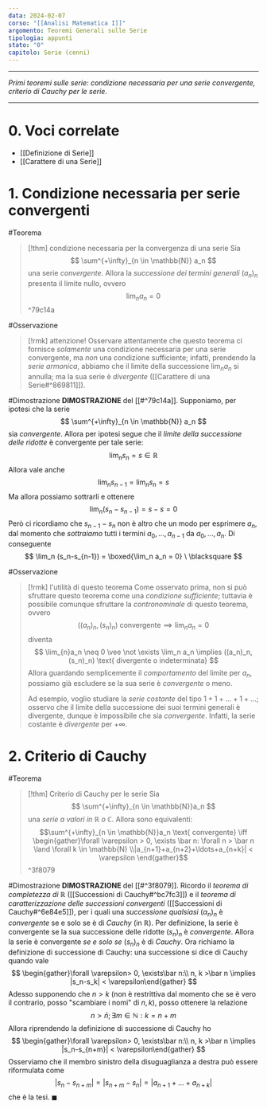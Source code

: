 ```yaml
---
data: 2024-02-07
corso: "[[Analisi Matematica I]]"
argomento: Teoremi Generali sulle Serie
tipologia: appunti
stato: "0"
capitolo: Serie (cenni)
---
```

- - -
*Primi teoremi sulle serie: condizione necessaria per una serie convergente, criterio di Cauchy per le serie.*
- - -
# 0. Voci correlate
- [[Definizione di Serie]]
- [[Carattere di una Serie]]
# 1. Condizione necessaria per serie convergenti
#Teorema 
> [!thm] condizione necessaria per la convergenza di una serie
> Sia
> $$
> \sum^{+\infty}_{n \in \mathbb{N}} a_n 
> $$
> una serie *convergente*.
> Allora la *successione dei termini generali* $(a_n)_n$ presenta il limite nullo, ovvero
> $$
> \lim_n a_n = 0
>  $$
^79c14a

#Osservazione 
> [!rmk] attenzione!
> Osservare attentamente che questo teorema ci fornisce *solamente* una condizione necessaria per una serie convergente, ma *non* una condizione sufficiente; infatti, prendendo la *serie armonica*, abbiamo che il limite della successione $\lim_n a_n$ si annulla; ma la sua serie è *divergente* ([[Carattere di una Serie#^869811]]).

#Dimostrazione 
**DIMOSTRAZIONE** del [[#^79c14a]].
Supponiamo, per ipotesi che la serie
$$
\sum^{+\infty}_{n \in \mathbb{N}} a_n 
$$
sia *convergente*.
Allora per ipotesi segue che il *limite della successione delle ridotte* è convergente per tale serie:
$$ 
\lim_n s_n = s \in \mathbb{R}
$$
Allora vale anche
$$
\lim_n s_{n-1} = \lim_n s_n = s
$$
Ma allora possiamo sottrarli e ottenere
$$ 
\lim_n (s_{n}-s_{n-1})=s-s=0
$$
Però ci ricordiamo che $s_{n-1}-s_{n}$ non è altro che un modo per esprimere $a_n$, dal momento che *sottraiamo* tutti i termini $a_0, \ldots, a_{n-1}$ da $a_{0}, \ldots, a_{n}$.
Di conseguente
$$ 
\lim_n (s_n-s_{n-1}) = \boxed{\lim_n a_n = 0} \ \blacksquare
$$

#Osservazione 
> [!rmk] l'utilità di questo teorema
> Come osservato prima, non si può sfruttare questo teorema come una *condizione sufficiente*; tuttavia è possibile comunque sfruttare la *contronominale* di questo teorema, ovvero
> $$ 
> ((a_n)_n, (s_n)_n) \text{ convergente} \implies \lim_n a_n = 0
> $$
> diventa
> $$ 
> \lim_{n}a_n \neq 0 \vee \not \exists \lim_n a_n \implies ((a_n)_n, (s_n)_n) \text{ divergente o indeterminata}
> $$
> Allora guardando semplicemente il *comportamento* del limite per $a_n$, possiamo già escludere se la sua serie è *convergente* o meno.
> 
> Ad esempio, voglio studiare la *serie costante* del tipo $1+1+\ldots+1+\ldots$; osservo che il limite della successione dei suoi termini generali è divergente, dunque è impossibile che sia *convergente*. Infatti, la serie costante è *divergente* per $+\infty$.

# 2. Criterio di Cauchy
#Teorema 
> [!thm] Criterio di Cauchy per le serie
> Sia
> $$
> \sum^{+\infty}_{n \in \mathbb{N}}a_n
> $$
> una *serie a valori in $\mathbb{R}$ o $\mathbb{C}$*.
> Allora sono equivalenti:
> $$\sum^{+\infty}_{n \in \mathbb{N}}a_n \text{ convergente} \iff \begin{gather}\forall \varepsilon > 0, \exists \bar n: \forall n > \bar n \land \forall k \in \mathbb{N} \\|a_{n+1}+a_{n+2}+\ldots+a_{n+k}| < \varepsilon \end{gather}$$
^3f8079

#Dimostrazione 
**DIMOSTRAZIONE** del [[#^3f8079]].
Ricordo il *teorema di completezza di $\mathbb{R}$* ([[Successioni di Cauchy#^bc7fc3]]) e il *teorema di caratterizzazione delle successioni convergenti* ([[Successioni di Cauchy#^6e84e5]]), per i quali una *successione qualsiasi* $(\alpha_n)_n$ è *convergente* se e solo se è di *Cauchy* (in $\mathbb{R}$).
Per definizione, la serie è convergente se la sua successione delle ridotte $(s_n)_n$ è *convergente*. Allora la serie è convergente *se e solo se* $(s_n)_n$ è di *Cauchy*.
Ora richiamo la definizione di successione di Cauchy: una successione si dice di Cauchy quando vale
$$
\begin{gather}\forall \varepsilon> 0, \exists\bar n:\\ n, k >\bar n \implies  |s_n-s_k| < \varepsilon\end{gather}
$$
Adesso supponendo che $n > k$ (non è restrittiva dal momento che se è vero il contrario, posso "scambiare i nomi" di $n, k$), posso ottenere la relazione
$$
n>\bar n; \exists m \in \mathbb{N}: k=n+m
$$
Allora riprendendo la definizione di successione di Cauchy ho
$$
\begin{gather}\forall \varepsilon> 0, \exists\bar n:\\ n, k >\bar n \implies  |s_n-s_{n+m}| < \varepsilon\end{gather}
$$
Osserviamo che il membro sinistro della disuguaglianza a destra può essere riformulata come
$$ 
|s_n-s_{n+m}|= |s_{n+m}-s_n| = |a_{n+1}+\ldots+a_{n+k}| 
$$
che è la tesi. $\blacksquare$

